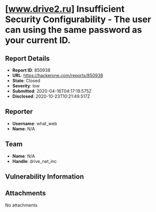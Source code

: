 # [www.drive2.ru] Insufficient Security Configurability - The user can using the same password as your current ID.

## Report Details
- **Report ID**: 850938
- **URL**: https://hackerone.com/reports/850938
- **State**: Closed
- **Severity**: low
- **Submitted**: 2020-04-16T04:17:19.575Z
- **Disclosed**: 2020-10-23T10:21:49.517Z

## Reporter
- **Username**: what_web
- **Name**: N/A

## Team
- **Name**: N/A
- **Handle**: drive_net_inc

## Vulnerability Information


## Attachments
No attachments
